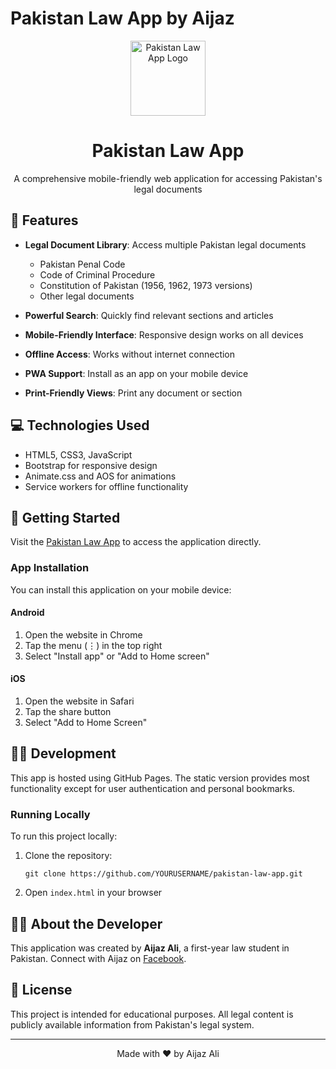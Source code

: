# Pakistan Law App by Aijaz

<div align="center">
  <img src="static/icons/icon-192x192.png" alt="Pakistan Law App Logo" width="120" height="120">
  
  <h1>Pakistan Law App</h1>
  <p>A comprehensive mobile-friendly web application for accessing Pakistan's legal documents</p>
</div>

## 📱 Features

- **Legal Document Library**: Access multiple Pakistan legal documents
  - Pakistan Penal Code
  - Code of Criminal Procedure
  - Constitution of Pakistan (1956, 1962, 1973 versions)
  - Other legal documents
  
- **Powerful Search**: Quickly find relevant sections and articles
  
- **Mobile-Friendly Interface**: Responsive design works on all devices
  
- **Offline Access**: Works without internet connection
  
- **PWA Support**: Install as an app on your mobile device
  
- **Print-Friendly Views**: Print any document or section

## 💻 Technologies Used

- HTML5, CSS3, JavaScript
- Bootstrap for responsive design
- Animate.css and AOS for animations
- Service workers for offline functionality

## 🚀 Getting Started

Visit the [Pakistan Law App](https://YOURUSERNAME.github.io/pakistan-law-app/) to access the application directly.

### App Installation

You can install this application on your mobile device:

#### Android
1. Open the website in Chrome
2. Tap the menu (⋮) in the top right
3. Select "Install app" or "Add to Home screen"

#### iOS
1. Open the website in Safari
2. Tap the share button
3. Select "Add to Home Screen"

## 🧑‍💻 Development

This app is hosted using GitHub Pages. The static version provides most functionality except for user authentication and personal bookmarks.

### Running Locally

To run this project locally:

1. Clone the repository:
   ```
   git clone https://github.com/YOURUSERNAME/pakistan-law-app.git
   ```
   
2. Open `index.html` in your browser

## 👨‍⚖️ About the Developer

This application was created by **Aijaz Ali**, a first-year law student in Pakistan. Connect with Aijaz on [Facebook](https://web.facebook.com/itsaijazali06).

## 📄 License

This project is intended for educational purposes. All legal content is publicly available information from Pakistan's legal system.

---

<div align="center">
  <p>Made with ❤️ by Aijaz Ali</p>
</div>
